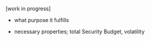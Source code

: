[work in progress]

- what purpose it fulfills

- necessary properties; total Security Budget, volatility
